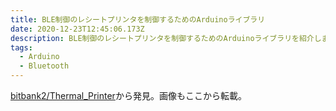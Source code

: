 ```yaml
---
title: BLE制御のレシートプリンタを制御するためのArduinoライブラリ
date: 2020-12-23T12:45:06.173Z
description: BLE制御のレシートプリンタを制御するためのArduinoライブラリを紹介します。
tags:
  - Arduino
  - Bluetooth
---
```

[bitbank2/Thermal_Printer](https://github.com/bitbank2/Thermal_Printer)から発見。画像もここから転載。
